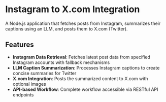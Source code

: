 # Instagram to X.com Integration

A Node.js application that fetches posts from Instagram, summarizes their captions using an LLM, and posts them to X.com (Twitter).

## Features

- **Instagram Data Retrieval**: Fetches latest post data from specified Instagram accounts with fallback mechanisms
- **LLM Caption Summarization**: Processes Instagram captions to create concise summaries for Twitter
- **X.com Integration**: Posts the summarized content to X.com with optional images
- **API-based Workflow**: Complete workflow accessible via RESTful API endpoints
